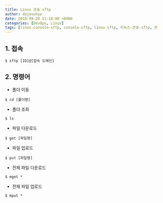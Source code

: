 ```yaml
---
title: Linux 콘솔 sftp
author: dejavuhyo
date: 2018-09-20 11:18:00 +0900
categories: [DevOps, Linux]
tags: [linux-console-sftp, console-sftp, linux-sftp, 리눅스-콘솔-sftp, 콘솔-sftp, 리눅스-sftp]
---
```


## 1. 접속

```shell
$ sftp [ID]@[접속 도메인]
```

## 2. 명령어

* 폴더 이동

```shell
$ cd [폴더명]
```

* 폴더 조회

```shell
$ ls
```

* 파일 다운로드

```shell
$ get [파일명]
```

* 파일 업로드

```shell
$ put [파일명]
```

* 전체 파일 다운로드

```shell
$ mget *
```

* 전체 파일 업로드

```shell
$ mput *
```
